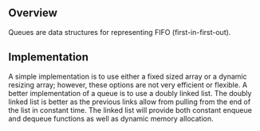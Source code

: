 ## Overview

Queues are data structures for representing FIFO (first-in-first-out).

## Implementation

A simple implementation is to use either a fixed sized array or a dynamic resizing array; however, these options are not very efficient or flexible.  A better implementation of a queue is to use a doubly linked list.  The doubly linked list is better as the previous links allow from pulling from the end of the list in constant time.  The linked list will provide both constant enqueue and dequeue functions as well as dynamic memory allocation.  